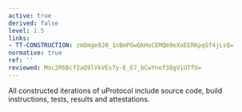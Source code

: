 ```yaml
---
active: true
derived: false
level: 1.5
links:
- TT-CONSTRUCTION: zmDmge9J0_1nBmPGwQkHoCEMQm9eXoEERKpqSf4jLsQ=
normative: true
ref: ''
reviewed: Moc2R6Bcf2aQ9lVkVEs7y-E_E7_bCwYnof38gViUTfU=
---
```


All constructed iterations of uProtocol include source code, build instructions,
tests, results and attestations.
